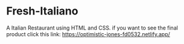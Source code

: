 # Fresh-Italiano
A Italian Restaurant using HTML and CSS. if you want to see the final product click this link: https://optimistic-jones-fd0532.netlify.app/

